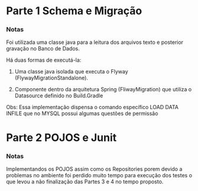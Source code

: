 # Parte 1 Schema e Migração

### Notas 

Foi utilizada uma classe java para a leitura dos arquivos texto e posterior gravação no Banco de Dados. 

Há duas formas de executá-la: 

1) Uma classe java isolada que executa o Flyway (FlywayMigrationStandalone). 

2) Componente dentro da arquitetura Spring (FliwayMigration) que utiliza o Datasource definido no Build.Gradle  

Obs: Essa implementação dispensa o comando específico LOAD DATA INFILE que no MYSQL possui algumas questões de permissão 


# Parte 2 POJOS e Junit

### Notas 

Implementandos os POJOS assim como os Repositories porem devido a problemas no ambiente foi perdido muito tempo para execução dos testes o que levou a não finalização das Partes 3 e 4 no tempo proposto. 





   